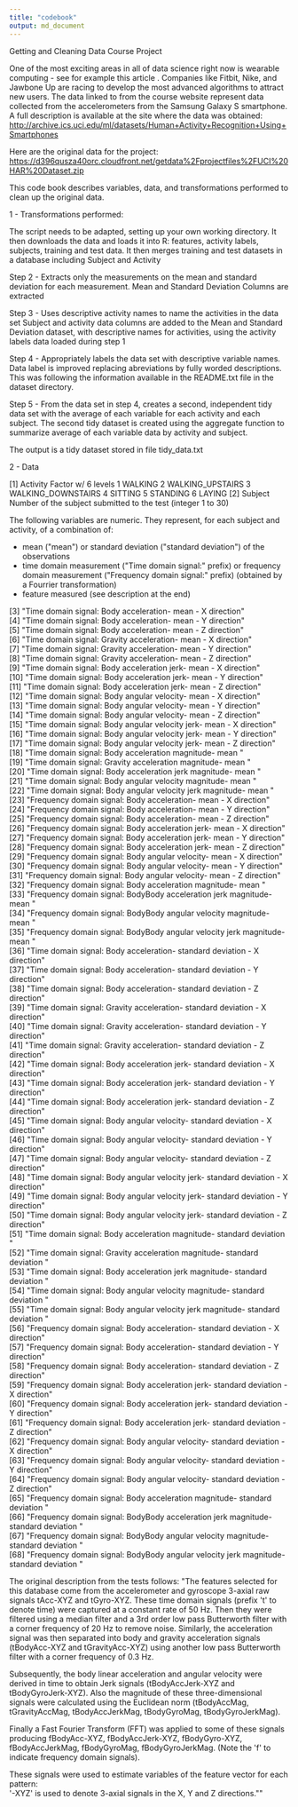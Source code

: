 ```yaml
---
title: "codebook"
output: md_document
---
```


Getting and Cleaning Data Course Project

One of the most exciting areas in all of data science right now is wearable computing - see for example this article . Companies like Fitbit, Nike, and Jawbone Up are racing to develop the most advanced algorithms to attract new users. The data linked to from the course website represent data collected from the accelerometers from the Samsung Galaxy S smartphone. A full description is available at the site where the data was obtained:
http://archive.ics.uci.edu/ml/datasets/Human+Activity+Recognition+Using+Smartphones

Here are the original data for the project:
https://d396qusza40orc.cloudfront.net/getdata%2Fprojectfiles%2FUCI%20HAR%20Dataset.zip

This code book  describes  variables,  data, and  transformations performed to clean up the original data.

1 - Transformations performed:

The script needs to be adapted, setting up your own working directory. It then downloads the data and loads it into R: features, activity labels, subjects, training and test data.
It then merges training and test datasets in a database including Subject and Activity

Step 2 - Extracts only the measurements on the mean and standard deviation for each measurement.
Mean and Standard Deviation Columns are extracted

Step 3 - Uses descriptive activity names to name the activities in the data set
Subject and activity data columns are added to the Mean and Standard Deviation dataset, with descriptive names for activities, using the activity labels data loaded during step 1

Step 4 - Appropriately labels the data set with descriptive variable names.
Data label is improved replacing abreviations by fully worded descriptions. This was following the information available in the README.txt file in the dataset directory.

Step 5 - From the data set in step 4, creates a second, independent tidy data set with the average of each variable for each activity and each subject.
The second tidy dataset is created using the aggregate function to summarize average of each variable data by activity and subject.

The output is a tidy dataset stored in file tidy_data.txt

2 - Data

 [1] Activity
        Factor w/ 6 levels 
        1 WALKING
        2 WALKING_UPSTAIRS
        3 WALKING_DOWNSTAIRS
        4 SITTING
        5 STANDING
        6 LAYING
 [2] Subject                                                                                
        Number of the subject submitted to the test (integer 1 to 30)
        
 The following variables are numeric. They represent, for each subject and activity, of a combination of:
 - mean ("mean") or standard deviation ("standard deviation") of the observations
 - time domain measurement ("Time domain signal:" prefix) or frequency domain measurement ("Frequency domain signal:" prefix) (obtained by a Fourrier transformation)
 - feature measured (see description at the end)

 [3] "Time domain signal: Body acceleration- mean - X direction"                             
 [4] "Time domain signal: Body acceleration- mean - Y direction"                             
 [5] "Time domain signal: Body acceleration- mean - Z direction"                             
 [6] "Time domain signal: Gravity acceleration- mean - X direction"                          
 [7] "Time domain signal: Gravity acceleration- mean - Y direction"                          
 [8] "Time domain signal: Gravity acceleration- mean - Z direction"                          
 [9] "Time domain signal: Body acceleration jerk- mean - X direction"                        
[10] "Time domain signal: Body acceleration jerk- mean - Y direction"                        
[11] "Time domain signal: Body acceleration jerk- mean - Z direction"                        
[12] "Time domain signal: Body angular velocity- mean - X direction"                         
[13] "Time domain signal: Body angular velocity- mean - Y direction"                         
[14] "Time domain signal: Body angular velocity- mean - Z direction"                         
[15] "Time domain signal: Body angular velocity jerk- mean - X direction"                    
[16] "Time domain signal: Body angular velocity jerk- mean - Y direction"                    
[17] "Time domain signal: Body angular velocity jerk- mean - Z direction"                    
[18] "Time domain signal: Body acceleration magnitude- mean "                                
[19] "Time domain signal: Gravity acceleration magnitude- mean "                             
[20] "Time domain signal: Body acceleration jerk magnitude- mean "                           
[21] "Time domain signal: Body angular velocity magnitude- mean "                            
[22] "Time domain signal: Body angular velocity jerk magnitude- mean "                       
[23] "Frequency domain signal: Body acceleration- mean - X direction"                        
[24] "Frequency domain signal: Body acceleration- mean - Y direction"                        
[25] "Frequency domain signal: Body acceleration- mean - Z direction"                        
[26] "Frequency domain signal: Body acceleration jerk- mean - X direction"                   
[27] "Frequency domain signal: Body acceleration jerk- mean - Y direction"                   
[28] "Frequency domain signal: Body acceleration jerk- mean - Z direction"                   
[29] "Frequency domain signal: Body angular velocity- mean - X direction"                    
[30] "Frequency domain signal: Body angular velocity- mean - Y direction"                    
[31] "Frequency domain signal: Body angular velocity- mean - Z direction"                    
[32] "Frequency domain signal: Body acceleration magnitude- mean "                           
[33] "Frequency domain signal: BodyBody acceleration jerk magnitude- mean "                  
[34] "Frequency domain signal: BodyBody angular velocity magnitude- mean "                   
[35] "Frequency domain signal: BodyBody angular velocity jerk magnitude- mean "              
[36] "Time domain signal: Body acceleration- standard deviation - X direction"               
[37] "Time domain signal: Body acceleration- standard deviation - Y direction"               
[38] "Time domain signal: Body acceleration- standard deviation - Z direction"               
[39] "Time domain signal: Gravity acceleration- standard deviation - X direction"            
[40] "Time domain signal: Gravity acceleration- standard deviation - Y direction"            
[41] "Time domain signal: Gravity acceleration- standard deviation - Z direction"            
[42] "Time domain signal: Body acceleration jerk- standard deviation - X direction"          
[43] "Time domain signal: Body acceleration jerk- standard deviation - Y direction"          
[44] "Time domain signal: Body acceleration jerk- standard deviation - Z direction"          
[45] "Time domain signal: Body angular velocity- standard deviation - X direction"           
[46] "Time domain signal: Body angular velocity- standard deviation - Y direction"           
[47] "Time domain signal: Body angular velocity- standard deviation - Z direction"           
[48] "Time domain signal: Body angular velocity jerk- standard deviation - X direction"      
[49] "Time domain signal: Body angular velocity jerk- standard deviation - Y direction"      
[50] "Time domain signal: Body angular velocity jerk- standard deviation - Z direction"      
[51] "Time domain signal: Body acceleration magnitude- standard deviation "                  
[52] "Time domain signal: Gravity acceleration magnitude- standard deviation "               
[53] "Time domain signal: Body acceleration jerk magnitude- standard deviation "             
[54] "Time domain signal: Body angular velocity magnitude- standard deviation "              
[55] "Time domain signal: Body angular velocity jerk magnitude- standard deviation "         
[56] "Frequency domain signal: Body acceleration- standard deviation - X direction"          
[57] "Frequency domain signal: Body acceleration- standard deviation - Y direction"          
[58] "Frequency domain signal: Body acceleration- standard deviation - Z direction"          
[59] "Frequency domain signal: Body acceleration jerk- standard deviation - X direction"     
[60] "Frequency domain signal: Body acceleration jerk- standard deviation - Y direction"     
[61] "Frequency domain signal: Body acceleration jerk- standard deviation - Z direction"     
[62] "Frequency domain signal: Body angular velocity- standard deviation - X direction"      
[63] "Frequency domain signal: Body angular velocity- standard deviation - Y direction"      
[64] "Frequency domain signal: Body angular velocity- standard deviation - Z direction"      
[65] "Frequency domain signal: Body acceleration magnitude- standard deviation "             
[66] "Frequency domain signal: BodyBody acceleration jerk magnitude- standard deviation "    
[67] "Frequency domain signal: BodyBody angular velocity magnitude- standard deviation "     
[68] "Frequency domain signal: BodyBody angular velocity jerk magnitude- standard deviation "


The original description from the tests follows:
"The features selected for this database come from the accelerometer and gyroscope 3-axial raw signals tAcc-XYZ and tGyro-XYZ. These time domain signals (prefix 't' to denote time) were captured at a constant rate of 50 Hz. Then they were filtered using a median filter and a 3rd order low pass Butterworth filter with a corner frequency of 20 Hz to remove noise. Similarly, the acceleration signal was then separated into body and gravity acceleration signals (tBodyAcc-XYZ and tGravityAcc-XYZ) using another low pass Butterworth filter with a corner frequency of 0.3 Hz. 

Subsequently, the body linear acceleration and angular velocity were derived in time to obtain Jerk signals (tBodyAccJerk-XYZ and tBodyGyroJerk-XYZ). Also the magnitude of these three-dimensional signals were calculated using the Euclidean norm (tBodyAccMag, tGravityAccMag, tBodyAccJerkMag, tBodyGyroMag, tBodyGyroJerkMag). 

Finally a Fast Fourier Transform (FFT) was applied to some of these signals producing fBodyAcc-XYZ, fBodyAccJerk-XYZ, fBodyGyro-XYZ, fBodyAccJerkMag, fBodyGyroMag, fBodyGyroJerkMag. (Note the 'f' to indicate frequency domain signals). 

These signals were used to estimate variables of the feature vector for each pattern:  
'-XYZ' is used to denote 3-axial signals in the X, Y and Z directions.""

